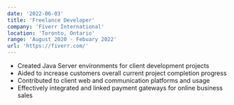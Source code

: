 ```yaml
---
date: '2022-06-03'
title: 'Freelance Developer'
company: 'Fiverr International'
location: 'Toronto, Ontario'
range: 'August 2020 - Febuary 2022'
url: 'https://fiverr.com/'
---
```


- Created Java Server environments for client development projects
- Aided to increase customers overall current project completion progress
- Contributed to client web and communication platforms and usage
- Effectively integrated and linked payment gateways for online business sales
